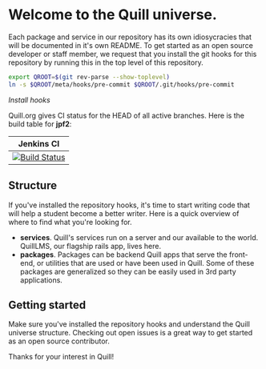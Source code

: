 # Welcome to the Quill universe.

Each package and service in our repository has its own idiosycracies that will
be documented in it's own README.  To get started as an open source developer or
staff member, we request that you install the git hooks for this repository by
running this in the top level of this repository.

```bash
export QROOT=$(git rev-parse --show-toplevel)
ln -s $QROOT/meta/hooks/pre-commit $QROOT/.git/hooks/pre-commit
```
*Install hooks*


Quill.org gives CI status for the HEAD of all active branches. Here is the build
table for **jpf2**:

|Jenkins CI|
|---|
|[![Build Status](https://jenkins.quill.org/buildStatus/icon?job=quill.org/jpf2)](https://jenkins.quill.org/job/quill.org/job/jpf2/)|

## Structure

If you've installed the repository hooks, it's time to start writing code that
will help a student become a better writer. Here is a quick overview of where to
find what you're looking for.
 
- **services**. Quill's services run on a server and our available to the world.
  QuillLMS, our flagship rails app, lives here.
- **packages**. Packages can be backend Quill apps that serve the front-end, or
  utilities that are used or have been used in Quill. Some of these packages are
  generalized so they can be easily used in 3rd party applications.

## Getting started

Make sure you've installed the repository hooks and understand the Quill
universe structure.  Checking out open issues is a great way to get started as
an open source contributor.


Thanks for your interest in Quill! 


